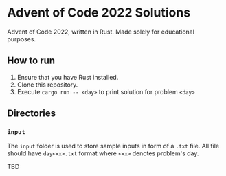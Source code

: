 # Advent of Code 2022 Solutions

Advent of Code 2022, written in Rust. Made solely for educational purposes.

## How to run

1. Ensure that you have Rust installed.
2. Clone this repository.
3. Execute `cargo run -- <day>` to print solution for problem `<day>`

## Directories

### `input`

The `input` folder is used to store sample inputs in form of a `.txt` file. All file should have `day<xx>.txt` format where `<xx>` denotes problem's day.

TBD
